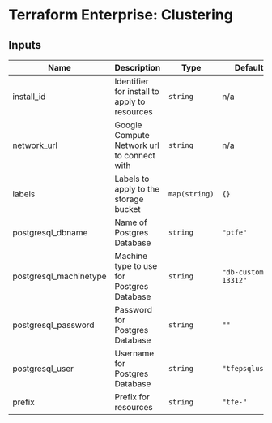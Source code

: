 # Terraform Enterprise: Clustering

## Inputs

| Name | Description | Type | Default | Required |
|------|-------------|------|---------|:-----:|
| install\_id | Identifier for install to apply to resources | `string` | n/a | yes |
| network\_url | Google Compute Network url to connect with | `string` | n/a | yes |
| labels | Labels to apply to the storage bucket | `map(string)` | `{}` | no |
| postgresql\_dbname | Name of Postgres Database | `string` | `"ptfe"` | no |
| postgresql\_machinetype | Machine type to use for Postgres Database | `string` | `"db-custom-2-13312"` | no |
| postgresql\_password | Password for Postgres Database | `string` | `""` | no |
| postgresql\_user | Username for Postgres Database | `string` | `"tfepsqluser"` | no |
| prefix | Prefix for resources | `string` | `"tfe-"` | no |

